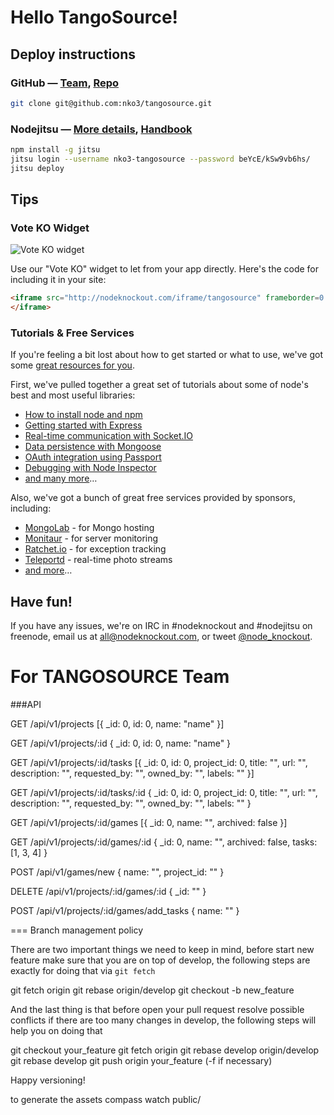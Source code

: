 # Hello TangoSource!

## Deploy instructions

### GitHub — [Team][2], [Repo][3]

~~~sh
git clone git@github.com:nko3/tangosource.git
~~~

### Nodejitsu — [More details][5], [Handbook][4]

~~~sh
npm install -g jitsu
jitsu login --username nko3-tangosource --password beYcE/kSw9vb6hs/
jitsu deploy
~~~

## Tips

### Vote KO Widget

![Vote KO widget](http://f.cl.ly/items/1n3g0W0F0G3V0i0d0321/Screen%20Shot%202012-11-04%20at%2010.01.36%20AM.png)

Use our "Vote KO" widget to let from your app directly. Here's the code for
including it in your site:

~~~html
<iframe src="http://nodeknockout.com/iframe/tangosource" frameborder=0 scrolling=no allowtransparency=true width=115 height=25>
</iframe>
~~~

### Tutorials & Free Services

If you're feeling a bit lost about how to get started or what to use, we've
got some [great resources for you](http://nodeknockout.com/resources).

First, we've pulled together a great set of tutorials about some of node's
best and most useful libraries:

* [How to install node and npm](http://blog.nodeknockout.com/post/33857791331/how-to-install-node-npm)
* [Getting started with Express](http://blog.nodeknockout.com/post/34180474119/getting-started-with-express)
* [Real-time communication with Socket.IO](http://blog.nodeknockout.com/post/34243127010/knocking-out-socket-io)
* [Data persistence with Mongoose](http://blog.nodeknockout.com/post/34302423628/getting-started-with-mongoose)
* [OAuth integration using Passport](http://blog.nodeknockout.com/post/34765538605/getting-started-with-passport)
* [Debugging with Node Inspector](http://blog.nodeknockout.com/post/34843655876/debugging-with-node-inspector)
* [and many more](http://nodeknockout.com/resources#tutorials)&hellip;

Also, we've got a bunch of great free services provided by sponsors,
including:

* [MongoLab](http://nodeknockout.com/resources#mongolab) - for Mongo hosting
* [Monitaur](http://nodeknockout.com/resources#monitaur) - for server monitoring
* [Ratchet.io](http://nodeknockout.com/resources#ratchetio) - for exception tracking
* [Teleportd](http://nodeknockout.com/resources#teleportd) - real-time photo streams
* [and more](http://nodeknockout.com/resources#tutorials)&hellip;

## Have fun!

If you have any issues, we're on IRC in #nodeknockout and #nodejitsu on
freenode, email us at <all@nodeknockout.com>, or tweet
[@node_knockout](https://twitter.com/node_knockout).

[2]: https://github.com/organizations/nko3/teams/280815
[3]: https://github.com/nko3/tangosource
[4]: http://handbook.jit.su
[5]: http://blog.nodeknockout.com/post/35279199042/introduction-to-jitsu-deployment

For TANGOSOURCE Team
====================

###API

GET /api/v1/projects
  [{
    _id: 0,
    id: 0,
    name: "name"
  }]

GET /api/v1/projects/:id
    {
      _id: 0,
      id: 0,
      name: "name"
    }

GET /api/v1/projects/:id/tasks
    [{
      _id: 0,
      id: 0,
      project_id: 0,
      title: "",
      url: "",
      description: "",
      requested_by: "",
      owned_by: "",
      labels: ""
    }]

GET /api/v1/projects/:id/tasks/:id
    {
      _id: 0,
      id: 0,
      project_id: 0,
      title: "",
      url: "",
      description: "",
      requested_by: "",
      owned_by: "",
      labels: ""
    }

GET /api/v1/projects/:id/games
    [{
      _id: 0,
      name: "",
      archived: false
    }]

GET /api/v1/projects/:id/games/:id
    {
      _id: 0,
      name: "",
      archived: false,
      tasks: [1, 3, 4]
    }

POST /api/v1/games/new
    {
      name: "",
      project_id: ""
    }

DELETE /api/v1/projects/:id/games/:id
    {
      _id: ""
    }

POST /api/v1/projects/:id/games/add_tasks
    {
      name: ""
    }

=== Branch management policy

There are two important things we need to keep in mind, before start new feature make sure that you are on top of develop, the following steps are exactly for doing that via `git fetch`

  git fetch origin
  git rebase origin/develop
  git checkout -b new_feature

And the last thing is that before open your pull request resolve possible conflicts if there are too many changes in develop, the following steps will help you on doing that

  git checkout your_feature
  git fetch origin
  git rebase develop origin/develop
  git rebase develop
  git push origin your_feature (-f if necessary)

Happy versioning!

to generate the assets 
  compass watch public/
